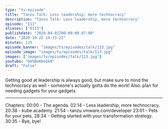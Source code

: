 ```yaml
---
type: "tv-episode"
title: "Tanzu Talk: Less leadership, more technocracy"
description: "Tanzu Talk: Less leadership, more technocracy"
episode: "113"
aliases: ["0113"]
publishdate: "2020-04-01T00:00:00-07:00"
date: "2020-10-22 14:33:22"
minutes: 120
episode_banner: "images/tv/episodes/talk/113.jpg"
episode_image: "images/tv/episodes/talk/113.jpg"
images: ["images/tv/episodes/talk/113.jpg"]
youtube: "G65BeKHoGk8"
draft: "False"
---
```


Getting good at leadership is always good, but make sure to mind the technocracy as well - someone's actually gotta do the work! Also: plan for needing gadgets for your gadgets.

----

Chapters:
00:00 - The agenda.
02:14 - Less leadership, more technocracy.
20:38 - kube.academy.
21:54 - tanzu.vmware.com/developer
23:01 - Pets for your pets.
28:34 - Getting started with your transformation strategy.
30:35 - Bye, bye!